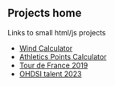 ## Projects home

Links to small html/js projects
 - [Wind Calculator](windCalculator.html)
 - [Athletics Points Calculator](https://github.com/MaximMoinat/athpoints)
 - [Tour de France 2019](tdf/ronde.html)
 - [OHDSI talent 2023](ohdsi_talent_2023/OHDSI_talent_2023.html)